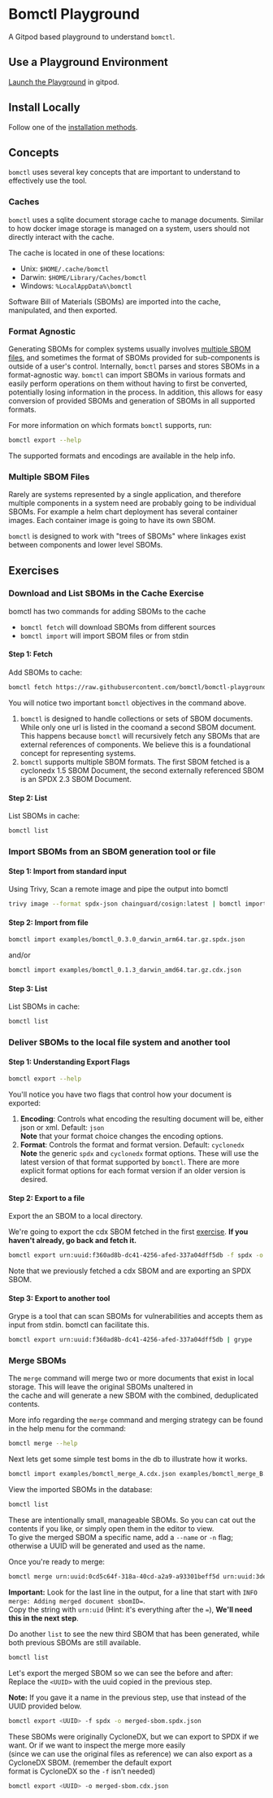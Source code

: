 # Bomctl Playground

A Gitpod based playground to understand `bomctl`.

## Use a Playground Environment

[Launch the Playground](https://gitpod.io/?autostart=true#https://github.com/bomctl/bomctl-playground) in gitpod.

## Install Locally

Follow one of the [installation methods](https://github.com/bomctl/bomctl?tab=readme-ov-file#installation).

## Concepts

`bomctl` uses several key concepts that are important to understand to effectively use the tool.

### Caches

`bomctl` uses a sqlite document storage cache to manage documents. Similar to how docker image storage is managed on a system, users should not directly interact with the cache.

The cache is located in one of these locations:

- Unix:    `$HOME/.cache/bomctl`
- Darwin:  `$HOME/Library/Caches/bomctl`
- Windows: `%LocalAppData%\bomctl`

Software Bill of Materials (SBOMs) are imported into the cache, manipulated, and then exported.

### Format Agnostic

Generating SBOMs for complex systems usually involves [multiple SBOM files](#multiple-sbom-files), and sometimes the
format of SBOMs provided for sub-components is outside of a user's control. Internally, `bomctl` parses and stores
SBOMs in a format-agnostic way. `bomctl` can import SBOMs in various formats and easily perform operations on them
without having to first be converted, potentially losing information in the process. In addition, this allows for
easy conversion of provided SBOMs and generation of SBOMs in all supported formats.

For more information on which formats `bomctl` supports, run:

```bash
bomctl export --help
```

The supported formats and encodings are available in the help info.

### Multiple SBOM Files

Rarely are systems represented by a single application, and therefore multiple components in a system need are probably going to be individual SBOMs. For example a helm chart deployment has several container images. Each container image is going to have its own SBOM.

`bomctl` is designed to work with "trees of SBOMs" where linkages exist between components and lower level SBOMs.

## Exercises

### Download and List SBOMs in the Cache Exercise

bomctl has two commands for adding SBOMs to the cache

- `bomctl fetch` will download SBOMs from different sources
- `bomctl import` will import SBOM files or from stdin

#### __Step 1: Fetch__

Add SBOMs to cache:

``` bash
bomctl fetch https://raw.githubusercontent.com/bomctl/bomctl-playground/main/examples/bomctl-container-image/bomctl_bomctl_v0.3.0.cdx.json
```

You will notice two important `bomctl` objectives in the command above.

1. `bomctl` is designed to handle collections or sets of SBOM documents. While only one url is listed in the coomand a second SBOM document. This happens because `bomctl` will recursively fetch any SBOMs that are external references of components. We believe this is a foundational concept for representing systems.
1. `bomctl` supports multiple SBOM formats. The first SBOM fetched is a cyclonedx 1.5 SBOM Document, the second externally referenced SBOM is an SPDX 2.3 SBOM Document.

#### __Step 2: List__

List SBOMs in cache:

``` bash
bomctl list
```

### Import SBOMs from an SBOM generation tool or file

#### __Step 1: Import from standard input__

Using Trivy, Scan a remote image and pipe the output into bomctl

```bash
trivy image --format spdx-json chainguard/cosign:latest | bomctl import -
```

#### __Step 2: Import from file__

``` bash
bomctl import examples/bomctl_0.3.0_darwin_arm64.tar.gz.spdx.json
```

and/or

``` bash
bomctl import examples/bomctl_0.1.3_darwin_amd64.tar.gz.cdx.json
```

#### __Step 3: List__

List SBOMs in cache:

``` bash
bomctl list
```

### Deliver SBOMs to the local file system and another tool

#### __Step 1: Understanding Export Flags__

``` bash
bomctl export --help
```

You'll notice you have two flags that control how your document is exported:

1. __Encoding__: Controls what encoding the resulting document will be, either json or xml. Default: `json`  
    __Note__ that your format choice changes the encoding options.
1. __Format__: Controls the format and format version. Default: `cyclonedx`  
   __Note__ the generic `spdx` and `cyclonedx` format options. These will use the latest version of that format supported by `bomctl`.
            There are more explicit format options for each format version if an older version is desired.

#### __Step 2: Export to a file__

Export the an SBOM to a local directory.

We're going to export the cdx SBOM fetched in the first [exercise](#step-1-fetch). __If you haven't already, go back and fetch it.__

``` bash
bomctl export urn:uuid:f360ad8b-dc41-4256-afed-337a04dff5db -f spdx -o test.spdx.json
```

Note that we previously fetched a cdx SBOM and are exporting an SPDX SBOM.

#### __Step 3: Export to another tool__

Grype is a tool that can scan SBOMs for vulnerabilities and accepts them as input from stdin. bomctl can facilitate this.

```bash
bomctl export urn:uuid:f360ad8b-dc41-4256-afed-337a04dff5db | grype
```

### Merge SBOMs

The `merge` command will merge two or more documents that exist in local storage. This will leave the original SBOMs unaltered in  
the cache and will generate a new SBOM with the combined, deduplicated contents.

More info regarding the `merge` command and merging strategy can be found in the help menu for the command:

```bash
bomctl merge --help
```

Next lets get some simple test boms in the db to illustrate how it works.

``` bash
bomctl import examples/bomctl_merge_A.cdx.json examples/bomctl_merge_B.cdx.json
```

View the imported SBOMs in the database:

``` bash
bomctl list
```

These are intentionally small, manageable SBOMs. So you can cat out the contents if you like, or simply open them in the editor to view.  
To give the merged SBOM a specific name, add a `--name` or `-n` flag; otherwise a UUID will be generated and used as the name.  

Once you're ready to merge:

```bash
bomctl merge urn:uuid:0cd5c64f-318a-40cd-a2a9-a93301beff5d urn:uuid:3de02d44-f9c6-4a94-bf48-eb92730dc3b5
```

__Important:__ Look for the last line in the output, for a line that start with `INFO  merge: Adding merged document sbomID=`.  
               Copy the string with `urn:uid` (Hint: it's everything after the `=`), __We'll need this in the next step__.

Do another `list` to see the new third SBOM that has been generated, while both previous SBOMs are still available.

``` bash
bomctl list
```

Let's export the merged SBOM so we can see the before and after:  
Replace the `<UUID>` with the uuid copied in the previous step.

__Note:__ If you gave it a name in the previous step, use that instead of the UUID provided below.

``` bash
bomctl export <UUID> -f spdx -o merged-sbom.spdx.json
```

These SBOMs were originally CycloneDX, but we can export to SPDX if we want. Or if we want to inspect the merge more easily  
(since we can use the original files as reference) we can also export as a CycloneDX SBOM. (remember the default export  
format is CycloneDX so the `-f` isn't needed)

``` bash
bomctl export <UUID> -o merged-sbom.cdx.json
```
